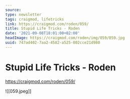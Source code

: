 ```yaml
---
source:
type: newsletter
tags: craigmod, lifetricks
link: https://craigmod.com/roden/059/
title: Stupid Life Tricks - Roden
date: '2021-09-08T18:01:00+02:00'
headImage: https://craigmod.com/roden/img/059/059.jpg
uuid: 747ad402-7aa2-4582-a525-802cce21d980
---
```


# Stupid Life Tricks - Roden
https://craigmod.com/roden/059/

![[059.jpeg]]